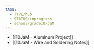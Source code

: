```yaml
---
TAGS:
  - TYPE/hub
  - STATUS/inprogress
  - school/grade10/JaM
---
```

- [[10JaM - Aluminum Project]]
- [[10JaM - Wire and Soldering Notes]]